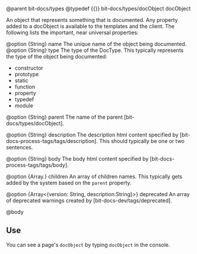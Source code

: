 @parent bit-docs/types
@typedef {{}} bit-docs/types/docObject docObject

An object that represents something that is documented. Any property added to
a docObject is available to the templates and the client. The following lists
the important, near universal properties:

@option {String} name The unique name of the object being documented. @option
{String} type The type of the DocType. This typically represents the type of
the object being documented:

 - constructor
 - prototype
 - static
 - function
 - property
 - typedef
 - module

@option {String} parent The name of the parent [bit-docs/types/docObject].

@option {String} description The description html content specified by
[bit-docs-process-tags/tags/description]. This should typically be one or two
sentences.

@option {String} body The body html content specified by
[bit-docs-process-tags/tags/body].

@option {Array.<String>} children An array of children names. This typically
gets added by the system based on the `parent` property.

@option {Array<{version: String, description:String}>} deprecated An array of
deprecated warnings created by [bit-docs-dev/tags/deprecated].

@body

## Use

You can see a page's `docObject` by typing `docObject` in the console.
